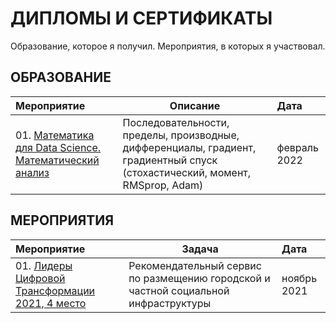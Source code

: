 # ДИПЛОМЫ И СЕРТИФИКАТЫ
Образование, которое я получил. Мероприятия, в которых я участвовал.

## ОБРАЗОВАНИЕ
| **Мероприятие** | **Описание** | **Дата** |
| :-------------------- | --------------------- | :--------------------- |
| 01. [Математика для Data Science. Математический анализ](https://github.com/urzumo/diplomas_and_certificates/blob/ec7438373dbfd0398f12fd63a3f033a7de10c581/education/stepic.matan.pdf) | Последовательности, пределы, производные, дифференциалы, градиент, градиентный спуск (стохастический, момент, RMSprop, Adam) | февраль 2022 |

## МЕРОПРИЯТИЯ
| **Мероприятие** | **Задача** | **Дата** |
| :-------------------- | --------------------- | :--------------------- |
| 01. [Лидеры Цифровой Трансформации 2021, 4 место](https://github.com/urzumo/diplomas_and_certificates/blob/c9652dfa09cf9a3d642e87da6da804e4ae49998e/competitions/finalist_lct_2021.pdf) | Рекомендательный сервис по размещению городской и частной социальной инфраструктуры | ноябрь 2021 |
